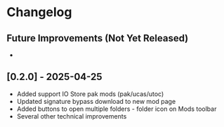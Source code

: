 # Changelog

## Future Improvements (Not Yet Released)
- 

## [0.2.0] - 2025-04-25
- Added support IO Store pak mods (pak/ucas/utoc)
- Updated signature bypass download to new mod page
- Added buttons to open multiple folders - folder icon on Mods toolbar
- Several other technical improvements